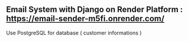 ## Email System with Django on Render Platform : https://email-sender-m5fi.onrender.com/
Use PostgreSQL for database ( customer informations )
